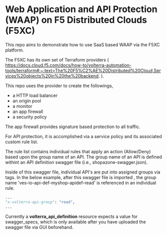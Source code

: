# Web Application and API Protection (WAAP) on F5 Distributed Clouds (F5XC) 

This repo aims to demonstrate how to use SaaS based WAAP via the F5XC platform.

The F5XC has its own set of Terraform providers ( https://docs.cloud.f5.com/docs/how-to/volterra-automation-tools/terraform#:~:text=The%20F5%C2%AE%20Distributed%20Cloud,Services%20objects%20in%20the%20backend. ). 

This repo uses the provider to create the followings,

 - a HTTP load balancer
 - an origin pool
 - a monitor
 - an app firewall
 - a security policy

The app firewall provides signature based protection to all traffic.

For API protection, it is accomplished via a service policy and its associated custom rule list. 

The rule list contains individual rules that apply an action (Allow/Deny) based upon the group name of an API. The group name of an API is defined withint an API definition swagger file (i.e., shopazone-swagger.json).

Inside of this swagger file, individual API's are put into assigned groups via tags. In the below example, after this swagger file is imported , the group name 'ves-io-api-def-myshop-apidef-read' is referenced in an individual rule.

```python
...
"x-volterra-api-group": "read",
...
```
Currently a **volterra_api_definition** resource expects a value for swagger_specs, which is only available after you have uploaded the swagger file via GUI beforehand.





